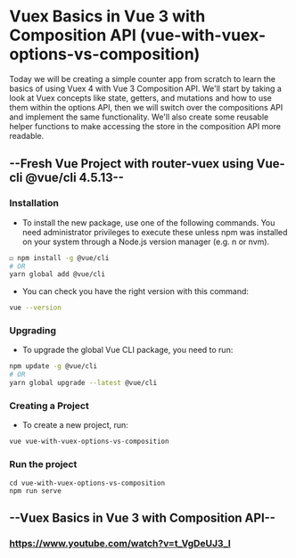 # Vuex Basics in Vue 3 with Composition API  (vue-with-vuex-options-vs-composition)
Today we will be creating a simple counter app from scratch to learn the basics of using Vuex 4 with Vue 3 Composition API. We'll start by taking a look at Vuex concepts like state, getters, and mutations and how to use them within the options API, then we will switch over the compositions API and implement the same functionality. We'll also create some reusable helper functions to make accessing the store in the composition API more readable.

## --Fresh Vue Project with router-vuex using Vue-cli @vue/cli 4.5.13--
### Installation
- To install the new package, use one of the following commands. You need administrator privileges to execute these unless npm was installed on your system through a Node.js version manager (e.g. n or nvm).
```sh
☑ npm install -g @vue/cli
# OR
yarn global add @vue/cli
```
- You can check you have the right version with this command:
```sh
vue --version
```
### Upgrading
- To upgrade the global Vue CLI package, you need to run:
```sh
npm update -g @vue/cli
# OR
yarn global upgrade --latest @vue/cli
```
### Creating a Project
- To create a new project, run:
```sh
vue vue-with-vuex-options-vs-composition
```
### Run the project
```
cd vue-with-vuex-options-vs-composition
npm run serve
```
## --Vuex Basics in Vue 3 with Composition API--
### https://www.youtube.com/watch?v=t_VgDeUJ3_I
